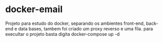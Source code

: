 # docker-email

Projeto para estudo do docker, separando os ambientes front-end, 
back-end e data bases, tambem foi criado um proxy reverso e uma fila.
para execultar o projeto basta digita docker-compose up -d  
